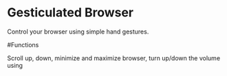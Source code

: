 # Gesticulated Browser

Control your browser using simple hand gestures.

#Functions

Scroll up, down, minimize and maximize browser, turn up/down the volume using 
